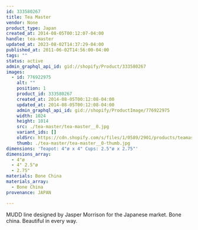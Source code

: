 ```yaml
---
id: 333580267
title: Tea Master
vendor: None
product_type: Japan
created_at: 2014-08-05T00:12:07-04:00
handle: tea-master
updated_at: 2023-08-02T14:37:29-04:00
published_at: 2011-06-02T14:56:00-04:00
tags: ""
status: active
admin_graphql_api_id: gid://shopify/Product/333580267
images:
  - id: 776922975
    alt: ""
    position: 1
    product_id: 333580267
    created_at: 2014-08-05T00:12:08-04:00
    updated_at: 2014-08-05T00:12:08-04:00
    admin_graphql_api_id: gid://shopify/ProductImage/776922975
    width: 1024
    height: 1014
    src: ./tea-master/tea-master__0.jpg
    variant_ids: []
    oldSrc: https://cdn.shopify.com/s/files/1/0589/2901/products/teamaster.jpeg?v=1407211928
    thumb: ./tea-master/tea-master__0-thumb.jpg
dimensions: 'Teapot: 4"ø x 4" Cups: 2.5"ø x 2.75"'
dimensions_array:
  - 4"ø
  - 4" 2.5"ø
  - 2.75"
materials: Bone China
materials_array:
  - Bone China
provenance: JAPAN

---
```


MUDD line designed by Jasper Morrison for the Japanese market. Bone china. Beautiful in every way.